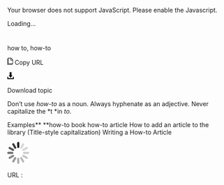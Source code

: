 Your browser does not support JavaScript. Please enable the Javascript.

Loading...

# 

how to, how-to

![Copy URL](how-how-to_files/Copy.png)
Copy URL

![Download](how-how-to_files/Download.png)

Download topic

Don’t use *how-to* as a noun. Always hyphenate as an adjective. Never capitalize the *t *in *to*.

Examples**
**how-to book 
how-to article 
How to add an article to the library
(Title-style capitalization) Writing a How-to Article

![In progress](how-how-to_files/activity-large.gif)

URL :
